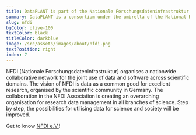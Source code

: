 ```yaml
---
title: DataPLANT is part of the Nationale Forschungsdateninfrastruktur
summary: DataPLANT is a consortium under the umbrella of the National Research Data Infrastructure (NFDI) dedicated to plant science 
slug: nfdi
bgColor: olive-100
textColor: black
titleColor: darkblue
image: /src/assets/images/about/nfdi.png
textPosition: right
index: 7
---
```


NFDI (Nationale Forschungsdateninfrastruktur) organises a nationwide collaborative network for the joint use of data and software across scientific domains.
The vision of NFDI is data as a common good for excellent research, organised by the scientific community in Germany.
The collaboration in the NFDI Association is creating an overarching organisation for research data management in all branches of science.
Step by step, the possibilities for utilising data for science and society will be improved.

Get to know [NFDI e.V.](https://www.nfdi.de/?lang=en)!